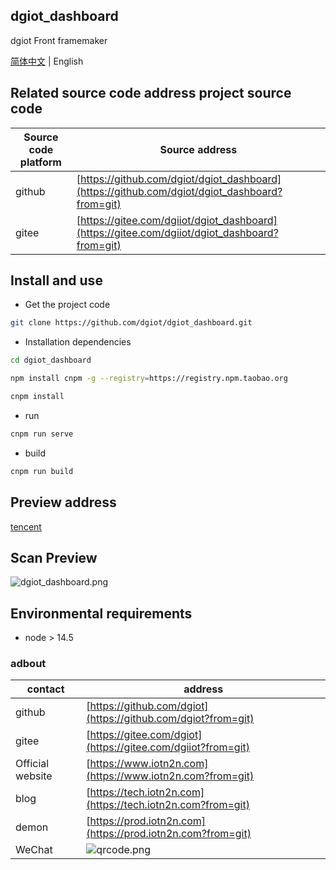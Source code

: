 ## dgiot_dashboard

dgiot Front framemaker

[简体中文](./README-CN.md) | English

## Related source code address project source code

| Source code platform | Source address                                                                                |
| -------------------- | --------------------------------------------------------------------------------------------- |
| github               | [https://github.com/dgiot/dgiot_dashboard](https://github.com/dgiot/dgiot_dashboard?from=git) |
| gitee                | [https://gitee.com/dgiiot/dgiot_dashboard](https://gitee.com/dgiiot/dgiot_dashboard?from=git) |

## Install and use

- Get the project code

```bash
git clone https://github.com/dgiot/dgiot_dashboard.git
```

- Installation dependencies

```bash
cd dgiot_dashboard

npm install cnpm -g --registry=https://registry.npm.taobao.org

cnpm install

```

- run

```bash
cnpm run serve
```

- build

```bash
cnpm run build
```

## Preview address

[tencent](https://dgiotdashboard-8gb17b3673ff6cdd-1253666439.ap-shanghai.app.tcloudbase.com?ftom=git)

## Scan Preview

![dgiot_dashboard.png](http://dgiot-1253666439.cos.ap-shanghai-fsi.myqcloud.com/wechat/dgiot_dashboard.png)

## Environmental requirements

- node > 14.5

### adbout

| contact          | address                                                                                   |
| ---------------- | ----------------------------------------------------------------------------------------- |
| github           | [https://github.com/dgiot](https://github.com/dgiot?from=git)                             |
| gitee            | [https://gitee.com/dgiot](https://gitee.com/dgiiot?from=git)                              |
| Official website | [https://www.iotn2n.com](https://www.iotn2n.com?from=git)                                 |
| blog             | [https://tech.iotn2n.com](https://tech.iotn2n.com?from=git)                               |
| demon            | [https://prod.iotn2n.com](https://prod.iotn2n.com?from=git)                               |
| WeChat           | ![qrcode.png](http://dgiot-1253666439.cos.ap-shanghai-fsi.myqcloud.com/wechat/qrcode.png) |
